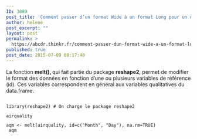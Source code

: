 ```yaml
---
ID: 3089
post_title: 'Comment passer d’un format Wide à un format Long pour un data.frame ? : melt'
author: helene
post_excerpt: ""
layout: post
permalink: >
  https://abcdr.thinkr.fr/comment-passer-dun-format-wide-a-un-format-long-pour-un-data-frame-melt/
published: true
post_date: 2015-07-09 08:17:40
---
```

<p>La fonction <b>melt(), </b>qui fait partie du package <b>reshape2</b>, permet de modifier le format des données en fonction d’une ou plusieurs variables de référence (id). Ces variables correspondent en général aux variables qualitatives du data.frame.</p><p> <pre><code><br />library(reshape2) # On charge le package reshape2</p><p>airquality</p><p>aqm &lt;- melt(airquality, id=c("Month", "Day"), na.rm=TRUE)  <br /> aqm  <br /> </pre>   </p>